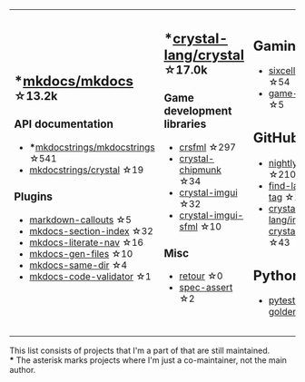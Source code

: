 <table><tr><td>

## **\***[mkdocs/mkdocs](https://github.com/mkdocs/mkdocs) <sup>☆13.2k</sup>

### API documentation

* **\***[mkdocstrings/mkdocstrings](https://github.com/mkdocstrings/mkdocstrings) ☆541
* [mkdocstrings/crystal](https://github.com/mkdocstrings/crystal) ☆19

### Plugins

* [markdown-callouts](https://github.com/oprypin/markdown-callouts) ☆5
* [mkdocs-section-index](https://github.com/oprypin/mkdocs-section-index) ☆32
* [mkdocs-literate-nav](https://github.com/oprypin/mkdocs-literate-nav) ☆16
* [mkdocs-gen-files](https://github.com/oprypin/mkdocs-gen-files) ☆10
* [mkdocs-same-dir](https://github.com/oprypin/mkdocs-same-dir) ☆4
* [mkdocs-code-validator](https://github.com/oprypin/mkdocs-code-validator) ☆1

</td><td>

## **\***[crystal-lang/crystal](https://github.com/crystal-lang/crystal) <sup>☆17.0k</sup>

### Game development libraries

* [crsfml](https://github.com/oprypin/crsfml) ☆297
* [crystal-chipmunk](https://github.com/oprypin/crystal-chipmunk) ☆34
* [crystal-imgui](https://github.com/oprypin/crystal-imgui) ☆32
* [crystal-imgui-sfml](https://github.com/oprypin/crystal-imgui-sfml) ☆10

### Misc

* [retour](https://github.com/oprypin/retour) ☆0
* [spec-assert](https://github.com/oprypin/spec-assert) ☆2
  
&nbsp;

</td><td>

## Gaming

* [sixcells](https://github.com/oprypin/sixcells) ☆54
* [game-bots](https://github.com/oprypin/game-bots) ☆5

## GitHub

* [nightly.link](https://github.com/oprypin/nightly.link) ☆210
* [find-latest-tag](https://github.com/oprypin/find-latest-tag) ☆11
* [crystal-lang/install-crystal](https://github.com/crystal-lang/install-crystal) ☆43

## Python

* [pytest-golden](https://github.com/oprypin/pytest-golden) ☆3

</tr></table>

This list consists of projects that I'm a part of that are still maintained.  
**\*** The asterisk marks projects where I'm just a co-maintainer, not the main author.
